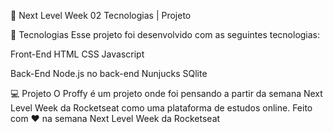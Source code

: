 
🚀 Next Level Week 02
Tecnologias   |    Projeto


🚀 Tecnologias
Esse projeto foi desenvolvido com as seguintes tecnologias:

Front-End
HTML
CSS
Javascript

Back-End
Node.js no back-end
Nunjucks
SQlite

💻 Projeto
O Proffy é um projeto onde foi pensando a partir da semana Next Level Week da Rocketseat como uma plataforma de estudos online.
                                       Feito com ♥ na semana Next Level Week da Rocketseat 
